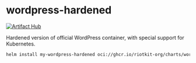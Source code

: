 # wordpress-hardened

[![Artifact Hub](https://img.shields.io/endpoint?url=https://artifacthub.io/badge/repository/wordpress-hardened)](https://artifacthub.io/packages/search?repo=wordpress-hardened)

Hardened version of official WordPress container, with special support for Kubernetes.

```bash
helm install my-wordpress-hardened oci://ghcr.io/riotkit-org/charts/wordpress-hardened --version 